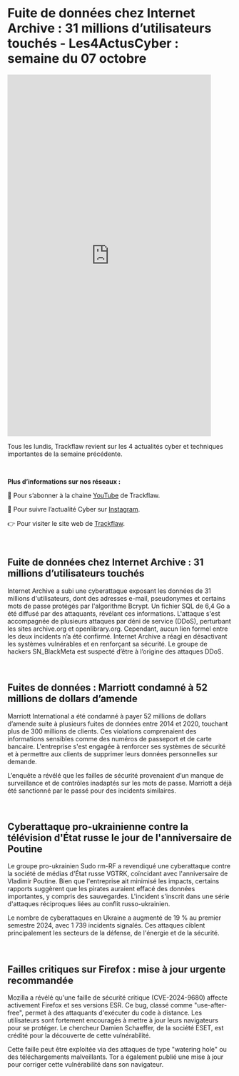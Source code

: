 # Fuite de données chez Internet Archive : 31 millions d’utilisateurs touchés - Les4ActusCyber : semaine du 07 octobre

    
<div class="flex-container">
   <div class="flex-items">
   <iframe width="456" height="811" src="https://www.youtube.com/embed/jSgUVtxXiz8" 
   title="Fuite de données chez Internet Archive : 31 millions d’utilisateurs touchés - #Les4ActusCyber : semaine du 07 octobre" frameborder="0" allow="accelerometer; autoplay; clipboard-write; 
   encrypted-media; gyroscope; picture-in-picture; web-share" allowfullscreen></iframe>
   </div>

   <div class="flex-items">
      <p>Tous les lundis, Trackflaw revient sur les 4 actualités cyber et techniques importantes de la semaine précédente.</p>
      <br>
      <p><strong>Plus d’informations sur nos réseaux :</strong></p>
      <p>🔴 Pour s’abonner à la chaine <a href="https://www.youtube.com/@trackflaw" target="_blank" rel="noopener noreffer ">YouTube</a> de Trackflaw.</p>
      <p>📸 Pour suivre l’actualité Cyber sur <a href="https://www.instagram.com/trackflaw/" target="_blank" rel="noopener noreffer ">Instagram</a>.</p>
      <p>👉 Pour visiter le site web de <a href="https://trackflaw.com" target="_blank" rel="noopener noreffer ">Trackflaw</a>.</p>
   </div>
</div>

    
<br>

## Fuite de données chez Internet Archive : 31 millions d’utilisateurs touchés


Internet Archive a subi une cyberattaque exposant les données de 31 millions d'utilisateurs, dont des adresses e-mail, pseudonymes et certains mots de passe protégés par l'algorithme Bcrypt. Un fichier SQL de 6,4 Go a été diffusé par des attaquants, révélant ces informations. L'attaque s'est accompagnée de plusieurs attaques par déni de service (DDoS), perturbant les sites archive.org et openlibrary.org. Cependant, aucun lien formel entre les deux incidents n’a été confirmé.
Internet Archive a réagi en désactivant les systèmes vulnérables et en renforçant sa sécurité. Le groupe de hackers SN_BlackMeta est suspecté d’être à l’origine des attaques DDoS.


<br>

## Fuites de données : Marriott condamné à 52 millions de dollars d’amende


Marriott International a été condamné à payer 52 millions de dollars d’amende suite à plusieurs fuites de données entre 2014 et 2020, touchant plus de 300 millions de clients. Ces violations comprenaient des informations sensibles comme des numéros de passeport et de carte bancaire. L'entreprise s'est engagée à renforcer ses systèmes de sécurité et à permettre aux clients de supprimer leurs données personnelles sur demande.

L’enquête a révélé que les failles de sécurité provenaient d’un manque de surveillance et de contrôles inadaptés sur les mots de passe. Marriott a déjà été sanctionné par le passé pour des incidents similaires.


<br>

## Cyberattaque pro-ukrainienne contre la télévision d'État russe le jour de l'anniversaire de Poutine


Le groupe pro-ukrainien Sudo rm-RF a revendiqué une cyberattaque contre la société de médias d'État russe VGTRK, coïncidant avec l'anniversaire de Vladimir Poutine. Bien que l'entreprise ait minimisé les impacts, certains rapports suggèrent que les pirates auraient effacé des données importantes, y compris des sauvegardes. L'incident s'inscrit dans une série d'attaques réciproques liées au conflit russo-ukrainien.

Le nombre de cyberattaques en Ukraine a augmenté de 19 % au premier semestre 2024, avec 1 739 incidents signalés. Ces attaques ciblent principalement les secteurs de la défense, de l'énergie et de la sécurité.


<br>

## Failles critiques sur Firefox : mise à jour urgente recommandée


Mozilla a révélé qu'une faille de sécurité critique (CVE-2024-9680) affecte activement Firefox et ses versions ESR. Ce bug, classé comme "use-after-free", permet à des attaquants d'exécuter du code à distance. Les utilisateurs sont fortement encouragés à mettre à jour leurs navigateurs pour se protéger. Le chercheur Damien Schaeffer, de la société ESET, est crédité pour la découverte de cette vulnérabilité.

Cette faille peut être exploitée via des attaques de type "watering hole" ou des téléchargements malveillants. Tor a également publié une mise à jour pour corriger cette vulnérabilité dans son navigateur.


